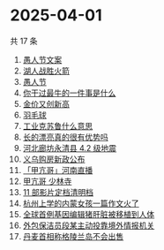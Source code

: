 # 2025-04-01

共 17 条

<!-- BEGIN -->
<!-- 最后更新时间 Tue Apr 01 2025 21:22:18 GMT+0800 (China Standard Time) -->

1. [愚人节文案](https://www.zhihu.com/search?q=%E6%84%9A%E4%BA%BA%E8%8A%82%E6%96%87%E6%A1%88)
1. [湖人战胜火箭](https://www.zhihu.com/search?q=%E6%B9%96%E4%BA%BA%E6%88%98%E8%83%9C%E7%81%AB%E7%AE%AD)
1. [愚人节](https://www.zhihu.com/search?q=%E6%84%9A%E4%BA%BA%E8%8A%82)
1. [你干过最牛的一件事是什么](https://www.zhihu.com/search?q=%E4%BD%A0%E5%B9%B2%E8%BF%87%E6%9C%80%E7%89%9B%E7%9A%84%E4%B8%80%E4%BB%B6%E4%BA%8B%E6%98%AF%E4%BB%80%E4%B9%88)
1. [金价又创新高](https://www.zhihu.com/search?q=%E9%87%91%E4%BB%B7%E5%8F%88%E5%88%9B%E6%96%B0%E9%AB%98)
1. [羽毛球](https://www.zhihu.com/search?q=%E7%BE%BD%E6%AF%9B%E7%90%83)
1. [工业克苏鲁什么意思](https://www.zhihu.com/search?q=%E5%B7%A5%E4%B8%9A%E5%85%8B%E8%8B%8F%E9%B2%81%E4%BB%80%E4%B9%88%E6%84%8F%E6%80%9D)
1. [长的漂亮真的很有优势吗](https://www.zhihu.com/search?q=%E9%95%BF%E7%9A%84%E6%BC%82%E4%BA%AE%E7%9C%9F%E7%9A%84%E5%BE%88%E6%9C%89%E4%BC%98%E5%8A%BF%E5%90%97)
1. [河北廊坊永清县 4.2 级地震](https://www.zhihu.com/search?q=%E6%B2%B3%E5%8C%97%E5%BB%8A%E5%9D%8A%E6%B0%B8%E6%B8%85%E5%8E%BF%204.2%20%E7%BA%A7%E5%9C%B0%E9%9C%87)
1. [义乌购房新政公布](https://www.zhihu.com/search?q=%E4%B9%89%E4%B9%8C%E8%B4%AD%E6%88%BF%E6%96%B0%E6%94%BF%E5%85%AC%E5%B8%83)
1. [「甲亢哥」河南直播](https://www.zhihu.com/search?q=%E3%80%8C%E7%94%B2%E4%BA%A2%E5%93%A5%E3%80%8D%E6%B2%B3%E5%8D%97%E7%9B%B4%E6%92%AD)
1. [甲亢哥 少林寺](https://www.zhihu.com/search?q=%E7%94%B2%E4%BA%A2%E5%93%A5%20%E5%B0%91%E6%9E%97%E5%AF%BA)
1. [11 部影片定档清明档](https://www.zhihu.com/search?q=11%20%E9%83%A8%E5%BD%B1%E7%89%87%E5%AE%9A%E6%A1%A3%E6%B8%85%E6%98%8E%E6%A1%A3)
1. [杭州上学的内蒙女孩一篇作文火了](https://www.zhihu.com/search?q=%E6%9D%AD%E5%B7%9E%E4%B8%8A%E5%AD%A6%E7%9A%84%E5%86%85%E8%92%99%E5%A5%B3%E5%AD%A9%E4%B8%80%E7%AF%87%E4%BD%9C%E6%96%87%E7%81%AB%E4%BA%86)
1. [全球首例基因编辑猪肝脏被移植到人体](https://www.zhihu.com/search?q=%E5%85%A8%E7%90%83%E9%A6%96%E4%BE%8B%E5%9F%BA%E5%9B%A0%E7%BC%96%E8%BE%91%E7%8C%AA%E8%82%9D%E8%84%8F%E8%A2%AB%E7%A7%BB%E6%A4%8D%E5%88%B0%E4%BA%BA%E4%BD%93)
1. [外包保洁员段某主动投靠境外情报机关](https://www.zhihu.com/search?q=%E5%A4%96%E5%8C%85%E4%BF%9D%E6%B4%81%E5%91%98%E6%AE%B5%E6%9F%90%E4%B8%BB%E5%8A%A8%E6%8A%95%E9%9D%A0%E5%A2%83%E5%A4%96%E6%83%85%E6%8A%A5%E6%9C%BA%E5%85%B3)
1. [丹麦首相称格陵兰岛不会出售](https://www.zhihu.com/search?q=%E4%B8%B9%E9%BA%A6%E9%A6%96%E7%9B%B8%E7%A7%B0%E6%A0%BC%E9%99%B5%E5%85%B0%E5%B2%9B%E4%B8%8D%E4%BC%9A%E5%87%BA%E5%94%AE)

<!-- END -->
